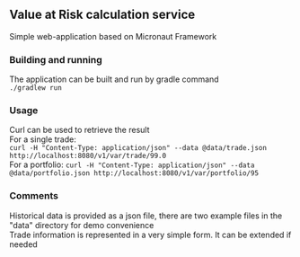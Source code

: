 ## Value at Risk calculation service
Simple web-application based on Micronaut Framework   
### Building and running
The application can be built and run by gradle command  
`./gradlew run`  
### Usage
Curl can be used to retrieve the result  
For a single trade:  
`curl -H "Content-Type: application/json" --data @data/trade.json http://localhost:8080/v1/var/trade/99.0`  
For a portfolio:
`curl -H "Content-Type: application/json" --data @data/portfolio.json http://localhost:8080/v1/var/portfolio/95`  
### Comments
Historical data is provided as a json file, there are two example files in the "data" directory for demo convenience  
Trade information is represented in a very simple form. It can be extended if needed

